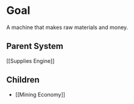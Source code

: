 # Goal
A machine that makes raw materials and money.
## Parent System
[[Supplies Engine]]

## Children
- [[Mining Economy]]


